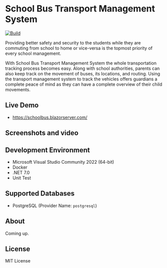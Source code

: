 # School Bus Transport Management System


[![Build](https://github.com/neozhu/schoolbus/actions/workflows/dotnet.yml/badge.svg)](https://github.com/neozhu/schoolbus/actions/workflows/dotnet.yml)

Providing better safety and security to the students while they are commuting from school to home or vice-versa is the topmost priority of every school management.

With School Bus Transport Management System the whole transportation tracking process becomes easy. Along with school authorities, parents can also keep track on the movement of buses, its locations, and routing. Using the transport management system to track the vehicles offers guardians a complete peace of mind as they can have a complete overview of their child movements.

## Live Demo

- https://schoolbus.blazorserver.com/

## Screenshots and video



## Development Environment

- Microsoft Visual Studio Community 2022 (64-bit)
- Docker
- .NET 7.0
- Unit Test


## Supported Databases

* PostgreSQL (Provider Name: `postgresql`)

 

## About

Coming up.

## License

MIT License

